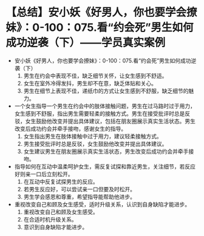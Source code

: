 # 【总结】安小妖《好男人，你也要学会撩妹》：0-100：075.看“约会死”男生如何成功逆袭（下）——学员真实案例

-   安小妖《好男人，你也要学会撩妹》：0-100：075.看“约会死”男生如何成功逆袭（下）
    1.  男生在约会中表现不佳，缺乏细节关怀，让女生感到不舒适。
    2.  女生在室外冷得发抖，男生却不在意，缺乏体贴和关心。
    3.  男生在细节上表现不佳，递纸巾的方式让女生感到不舒服，缺乏细节的魅力。
-   一个女生指导一个男生在约会中的肢体接触问题，男生在过马路时过于用力，女生感到不舒服，指出男生需要轻柔的接触方式。男生在接受批评时总是反驳，女生鼓励他改变并提出具体建议，包括在朋友圈展示真实生活状态。男生改变后成功约会并牵手接吻，感谢女生的指导。
    1.  女生指出男生在肢体接触中过于用力，建议轻柔接触方式。
    2.  男生接受批评时总是反驳，女生鼓励他改变并提出具体建议。
    3.  女生建议男生在朋友圈展示真实生活状态，男生改变后成功约会并牵手接吻。
-   指导如何在互动中温柔呵护女生，需反复试探和靠近男生，关注细节，若反应好则亲一口后立刻松开。
    1.  在互动中反复试探男生的反应。
    2.  若男生反应好，可以尝试亲一口但要及时松开。
    3.  男生学会感恩和尊重，希望指导能帮助他进步。
-   重视改变自己和顾及女生感受，适时升级关系，认识到自身缺陷才能进步。
    1.  重视改变自己和顾及女生感受。
    2.  在合适时机升级关系。
    3.  意识到自身缺陷才能进步。